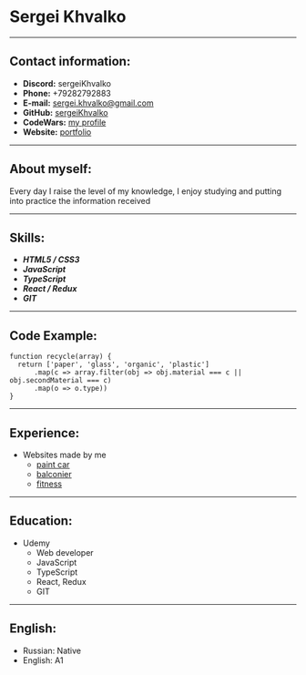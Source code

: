 # Sergei Khvalko
------

## Contact information:

* **Discord:** sergeiKhvalko
* **Phone:** +79282792883
* **E-mail:** sergei.khvalko@gmail.com
* **GitHub:** [sergeiKhvalko](https://github.com/sergeiKhvalko)
* **CodeWars:** [my profile](https://www.codewars.com/users/sergeiKhvalko)
* **Website:** [portfolio](sergei-khvalko.herokuapp.com)

------

## About myself:

Every day I raise the level of my knowledge, 
I enjoy studying and putting into practice the information received

------

## Skills:

* ***HTML5 / CSS3***
* ***JavaScript***
* ***TypeScript***
* ***React / Redux***
* ***GIT***

------

## Code Example:

```
function recycle(array) {
  return ['paper', 'glass', 'organic', 'plastic']
      .map(c => array.filter(obj => obj.material === c || obj.secondMaterial === c)
      .map(o => o.type))
}

```

------

## Experience:

* Websites made by me
	+ [paint car](https://avtovblesk.ru)
	+ [balconier](https://balconier.ru)
	+ [fitness](https://fitness-medic.ru)

------

## Education:

* Udemy
    + Web developer
	 + JavaScript
	 + TypeScript
	 + React, Redux
	 + GIT
	 
------

## English:

* Russian: Native
* English: A1